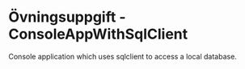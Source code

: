 # Övningsuppgift - ConsoleAppWithSqlClient
Console application which uses sqlclient to access a local database.
